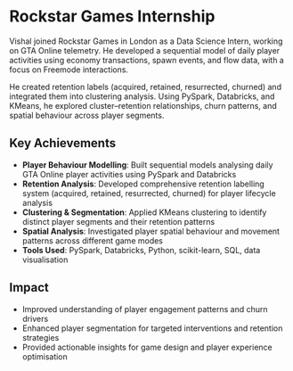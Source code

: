 # Rockstar Games Internship

Vishal joined Rockstar Games in London as a Data Science Intern, working on GTA Online telemetry. He developed a sequential model of daily player activities using economy transactions, spawn events, and flow data, with a focus on Freemode interactions.  

He created retention labels (acquired, retained, resurrected, churned) and integrated them into clustering analysis. Using PySpark, Databricks, and KMeans, he explored cluster–retention relationships, churn patterns, and spatial behaviour across player segments.

## Key Achievements
- **Player Behaviour Modelling**: Built sequential models analysing daily GTA Online player activities using PySpark and Databricks
- **Retention Analysis**: Developed comprehensive retention labelling system (acquired, retained, resurrected, churned) for player lifecycle analysis
- **Clustering & Segmentation**: Applied KMeans clustering to identify distinct player segments and their retention patterns
- **Spatial Analysis**: Investigated player spatial behaviour and movement patterns across different game modes
- **Tools Used**: PySpark, Databricks, Python, scikit-learn, SQL, data visualisation

## Impact
- Improved understanding of player engagement patterns and churn drivers
- Enhanced player segmentation for targeted interventions and retention strategies
- Provided actionable insights for game design and player experience optimisation
